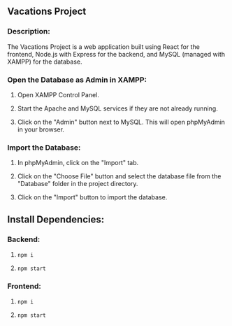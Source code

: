 ## Vacations Project

### Description:
The Vacations Project is a web application built using React for the frontend, Node.js with Express for the backend, and MySQL (managed with XAMPP) for the database.

### Open the Database as Admin in XAMPP:

1. Open XAMPP Control Panel.

2. Start the Apache and MySQL services if they are not already running.

3. Click on the "Admin" button next to MySQL. This will open phpMyAdmin in your browser.

### Import the Database:

1. In phpMyAdmin, click on the "Import" tab.

2. Click on the "Choose File" button and select the database file from the "Database" folder in the project directory.

3. Click on the "Import" button to import the database.

## Install Dependencies:

### Backend:

1. `npm i`

2. `npm start`

### Frontend:

1. `npm i`

2. `npm start`
